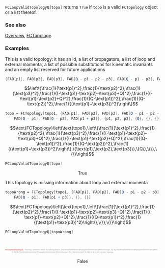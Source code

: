 `FCLoopValidTopologyQ[topo]` returns `True` if `topo` is a valid `FCTopology` object or a list thereof.

### See also

[Overview](Extra/FeynCalc.md), [FCTopology](FCTopology.md).

### Examples

This is a valid topology: it has an id, a list of propagators, a list of loop and external momenta, a list of possible substitutions for kinematic invariants and an empty list reserved for future applications

```mathematica
{FAD[p1], FAD[p2], FAD[p3], FAD[Q - p1 - p2 - p3], FAD[Q - p1 - p2], FAD[Q - p1], FAD[Q - p2], FAD[p1 + p3]}
```

$$\left\{\frac{1}{\text{p1}^2},\frac{1}{\text{p2}^2},\frac{1}{\text{p3}^2},\frac{1}{(-\text{p1}-\text{p2}-\text{p3}+Q)^2},\frac{1}{(-\text{p1}-\text{p2}+Q)^2},\frac{1}{(Q-\text{p1})^2},\frac{1}{(Q-\text{p2})^2},\frac{1}{(\text{p1}+\text{p3})^2}\right\}$$

```mathematica
topo = FCTopology[topo1, {FAD[p1], FAD[p2], FAD[p3], FAD[Q - p1 - p2 - p3], FAD[Q - p1 - p2], 
    FAD[Q - p1], FAD[Q - p2], FAD[p1 + p3]}, {p1, p2, p3}, {Q}, {}, {}]
```

$$\text{FCTopology}\left(\text{topo1},\left\{\frac{1}{\text{p1}^2},\frac{1}{\text{p2}^2},\frac{1}{\text{p3}^2},\frac{1}{(-\text{p1}-\text{p2}-\text{p3}+Q)^2},\frac{1}{(-\text{p1}-\text{p2}+Q)^2},\frac{1}{(Q-\text{p1})^2},\frac{1}{(Q-\text{p2})^2},\frac{1}{(\text{p1}+\text{p3})^2}\right\},\{\text{p1},\text{p2},\text{p3}\},\{Q\},\{\},\{\}\right)$$

```mathematica
FCLoopValidTopologyQ[topo]
```

$$\text{True}$$

This topology is missing information about loop and external momenta

```mathematica
topoWrong = FCTopology[topo1, {FAD[p1], FAD[p2], FAD[Q - p1 - p2 - p3], FAD[Q - p1 - p2], 
    FAD[Q - p1], FAD[p1 + p3]}, {}, {}]
```

$$\text{FCTopology}\left(\text{topo1},\left\{\frac{1}{\text{p1}^2},\frac{1}{\text{p2}^2},\frac{1}{(-\text{p1}-\text{p2}-\text{p3}+Q)^2},\frac{1}{(-\text{p1}-\text{p2}+Q)^2},\frac{1}{(Q-\text{p1})^2},\frac{1}{(\text{p1}+\text{p3})^2}\right\},\{\},\{\}\right)$$

```mathematica
FCLoopValidTopologyQ[topoWrong] 
  
 

```

![074ejzubvewb2](img/074ejzubvewb2.svg)

$$\text{False}$$
